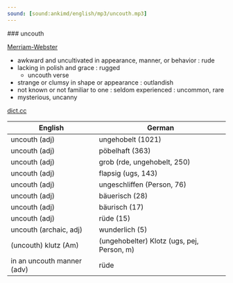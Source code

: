 ```yaml
---
sound: [sound:ankimd/english/mp3/uncouth.mp3]
---
```


\### uncouth

[Merriam-Webster](https://www.merriam-webster.com/dictionary/uncouth)

- awkward and uncultivated in appearance, manner, or behavior : rude
- lacking in polish and grace : rugged
    - uncouth verse
- strange or clumsy in shape or appearance : outlandish
- not known or not familiar to one : seldom experienced : uncommon, rare
- mysterious, uncanny

[dict.cc](https://www.dict.cc/uncouth)

| English        | German       |
| -------------- | ------------ |
| uncouth (adj) | ungehobelt (1021) |
| uncouth (adj) | pöbelhaft (363) |
| uncouth (adj) | grob (rde, ungehobelt, 250) |
| uncouth (adj) | flapsig (ugs, 143) |
| uncouth (adj) | ungeschliffen (Person, 76) |
| uncouth (adj) | bäuerisch (28) |
| uncouth (adj) | bäurisch (17) |
| uncouth (adj) | rüde (15) |
| uncouth (archaic, adj) | wunderlich (5) |
| (uncouth) klutz (Am) | (ungehobelter) Klotz (ugs, pej, Person, m) |
| in an uncouth manner (adv) | rüde |
